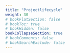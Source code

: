 ```yaml
---
title: "Projectlifecycle"
weight: 30
# bookFlatSection: false
# bookToc: true
# bookHidden: false
bookCollapseSection: true
# bookComments: false
# bookSearchExclude: false
---
```

